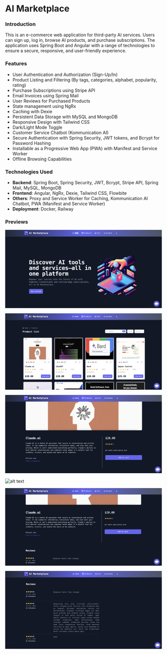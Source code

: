 # AI Marketplace

### Introduction
This is an e-commerce web application for third-party AI services. Users can sign up, log in, browse AI products, and purchase subscriptions. The application uses Spring Boot and Angular with a range of technologies to ensure a secure, responsive, and user-friendly experience.


### Features
- User Authentication and Authorization (Sign-Up/In)
- Product Listing and Filtering (By tags, categories, alphabet, popularity, rating)
- Purchase Subscriptions using Stripe API
- Email Invoices using Spring Mail
- User Reviews for Purchased Products
- State management using NgRx
- Caching with Dexie
- Persistent Data Storage with MySQL and MongoDB
- Responsive Design with Tailwind CSS
- Dark/Light Mode Toggle
- Customer Service Chatbot (Kommunication AI)
- Secure Authentication with Spring Security, JWT tokens, and Bcrypt for Password Hashing
- Installable as a Progressive Web App (PWA) with Manifest and Service Worker
- Offline Browsing Capabilities

### Technologies Used
- **Backend**: Spring Boot, Spring Security, JWT, Bcrypt, Stripe API, Spring Mail, MySQL, MongoDB
- **Frontend**: Angular, NgRx, Dexie, Tailwind CSS, Flowbite
- **Others**: Proxy and Service Worker for Caching, Kommunication AI Chatbot, PWA (Manifest and Service Worker)
- **Deployment**: Docker, Railway


### Previews

![alt text](image.png)

![alt text](image-1.png)

![alt text](image-5.png)

![alt text](image-2.png)

![alt text](image-3.png)

![alt text](image-4.png)